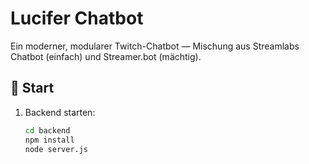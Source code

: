 # Lucifer Chatbot

Ein moderner, modularer Twitch-Chatbot — Mischung aus Streamlabs Chatbot (einfach) und Streamer.bot (mächtig).

## 🚀 Start
1. Backend starten:
   ```bash
   cd backend
   npm install
   node server.js
